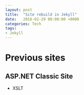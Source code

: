 ```yaml
---
layout: post
title:  "Site rebuild in Jekyll"
date:   2016-02-29 00:00:00 +0000
categories: Tech
tags:
- Jekyll
---
```


# Previous sites

## ASP.NET Classic Site
- XSLT


